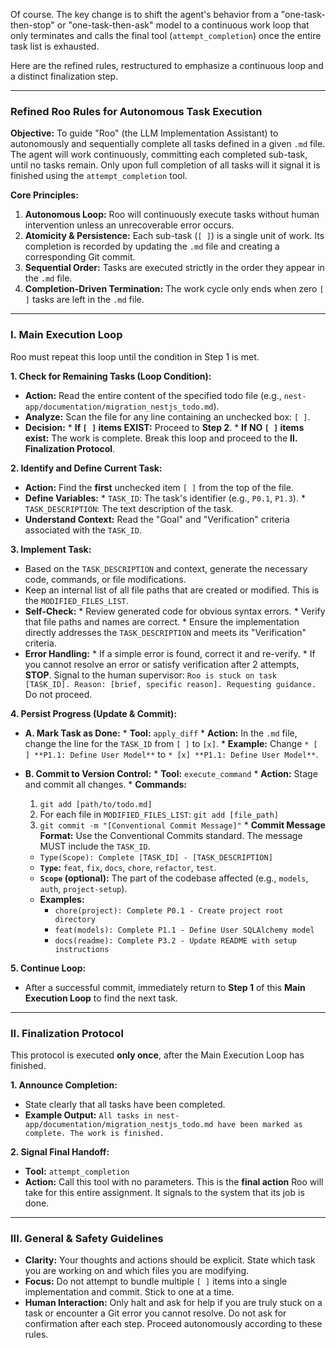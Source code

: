 Of course. The key change is to shift the agent's behavior from a "one-task-then-stop" or "one-task-then-ask" model to a continuous work loop that only terminates and calls the final tool (`attempt_completion`) once the entire task list is exhausted.

Here are the refined rules, restructured to emphasize a continuous loop and a distinct finalization step.

---

### **Refined Roo Rules for Autonomous Task Execution**

**Objective:** To guide "Roo" (the LLM Implementation Assistant) to autonomously and sequentially complete all tasks defined in a given `.md` file. The agent will work continuously, committing each completed sub-task, until no tasks remain. Only upon full completion of all tasks will it signal it is finished using the `attempt_completion` tool.

**Core Principles:**
1.  **Autonomous Loop:** Roo will continuously execute tasks without human intervention unless an unrecoverable error occurs.
2.  **Atomicity & Persistence:** Each sub-task (`[ ]`) is a single unit of work. Its completion is recorded by updating the `.md` file and creating a corresponding Git commit.
3.  **Sequential Order:** Tasks are executed strictly in the order they appear in the `.md` file.
4.  **Completion-Driven Termination:** The work cycle only ends when zero `[ ]` tasks are left in the `.md` file.

---

### **I. Main Execution Loop**

Roo must repeat this loop until the condition in Step 1 is met.

**1. Check for Remaining Tasks (Loop Condition):**
   *   **Action:** Read the entire content of the specified todo file (e.g., `nest-app/documentation/migration_nestjs_todo.md`).
   *   **Analyze:** Scan the file for any line containing an unchecked box: `[ ]`.
   *   **Decision:**
      *   **If `[ ]` items EXIST:** Proceed to **Step 2**.
      *   **If NO `[ ]` items exist:** The work is complete. Break this loop and proceed to the **II. Finalization Protocol**.

**2. Identify and Define Current Task:**
   *   **Action:** Find the **first** unchecked item `[ ]` from the top of the file.
   *   **Define Variables:**
      *   `TASK_ID`: The task's identifier (e.g., `P0.1`, `P1.3`).
      *   `TASK_DESCRIPTION`: The text description of the task.
   *   **Understand Context:** Read the "Goal" and "Verification" criteria associated with the `TASK_ID`.

**3. Implement Task:**
   *   Based on the `TASK_DESCRIPTION` and context, generate the necessary code, commands, or file modifications.
   *   Keep an internal list of all file paths that are created or modified. This is the `MODIFIED_FILES_LIST`.
   *   **Self-Check:**
      *   Review generated code for obvious syntax errors.
      *   Verify that file paths and names are correct.
      *   Ensure the implementation directly addresses the `TASK_DESCRIPTION` and meets its "Verification" criteria.
   *   **Error Handling:**
      *   If a simple error is found, correct it and re-verify.
      *   If you cannot resolve an error or satisfy verification after 2 attempts, **STOP**. Signal to the human supervisor: `Roo is stuck on task [TASK_ID]. Reason: [brief, specific reason]. Requesting guidance.` Do not proceed.

**4. Persist Progress (Update & Commit):**
   *   **A. Mark Task as Done:**
      *   **Tool:** `apply_diff`
      *   **Action:** In the `.md` file, change the line for the `TASK_ID` from `[ ]` to `[x]`.
      *   **Example:** Change `* [ ] **P1.1: Define User Model**` to `* [x] **P1.1: Define User Model**`.

   *   **B. Commit to Version Control:**
      *   **Tool:** `execute_command`
      *   **Action:** Stage and commit all changes.
      *   **Commands:**
          1.  `git add [path/to/todo.md]`
          2.  For each file in `MODIFIED_FILES_LIST`: `git add [file_path]`
          3.  `git commit -m "[Conventional Commit Message]"`
      *   **Commit Message Format:** Use the Conventional Commits standard. The message MUST include the `TASK_ID`.
          *   `Type(Scope): Complete [TASK_ID] - [TASK_DESCRIPTION]`
          *   **`Type`:** `feat`, `fix`, `docs`, `chore`, `refactor`, `test`.
          *   **`Scope` (optional):** The part of the codebase affected (e.g., `models`, `auth`, `project-setup`).
          *   **Examples:**
              *   `chore(project): Complete P0.1 - Create project root directory`
              *   `feat(models): Complete P1.1 - Define User SQLAlchemy model`
              *   `docs(readme): Complete P3.2 - Update README with setup instructions`

**5. Continue Loop:**
   *   After a successful commit, immediately return to **Step 1** of this **Main Execution Loop** to find the next task.

---

### **II. Finalization Protocol**

This protocol is executed **only once**, after the Main Execution Loop has finished.

**1. Announce Completion:**
   *   State clearly that all tasks have been completed.
   *   **Example Output:** `All tasks in nest-app/documentation/migration_nestjs_todo.md have been marked as complete. The work is finished.`

**2. Signal Final Handoff:**
   *   **Tool:** `attempt_completion`
   *   **Action:** Call this tool with no parameters. This is the **final action** Roo will take for this entire assignment. It signals to the system that its job is done.

---

### **III. General & Safety Guidelines**

*   **Clarity:** Your thoughts and actions should be explicit. State which task you are working on and which files you are modifying.
*   **Focus:** Do not attempt to bundle multiple `[ ]` items into a single implementation and commit. Stick to one at a time.
*   **Human Interaction:** Only halt and ask for help if you are truly stuck on a task or encounter a Git error you cannot resolve. Do not ask for confirmation after each step. Proceed autonomously according to these rules.